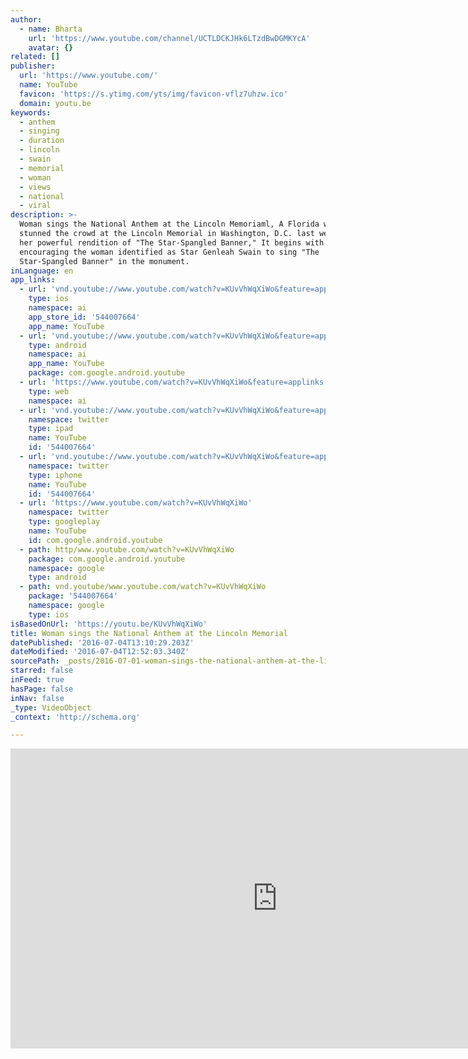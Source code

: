 ```yaml
---
author:
  - name: Bharta
    url: 'https://www.youtube.com/channel/UCTLDCKJHk6LTzdBwDGMKYcA'
    avatar: {}
related: []
publisher:
  url: 'https://www.youtube.com/'
  name: YouTube
  favicon: 'https://s.ytimg.com/yts/img/favicon-vflz7uhzw.ico'
  domain: youtu.be
keywords:
  - anthem
  - singing
  - duration
  - lincoln
  - swain
  - memorial
  - woman
  - views
  - national
  - viral
description: >-
  Woman sings the National Anthem at the Lincoln Memoriaml, A Florida woman
  stunned the crowd at the Lincoln Memorial in Washington, D.C. last week with
  her powerful rendition of "The Star-Spangled Banner," It begins with a man
  encouraging the woman identified as Star Genleah Swain to sing "The
  Star-Spangled Banner" in the monument.
inLanguage: en
app_links:
  - url: 'vnd.youtube://www.youtube.com/watch?v=KUvVhWqXiWo&feature=applinks'
    type: ios
    namespace: ai
    app_store_id: '544007664'
    app_name: YouTube
  - url: 'vnd.youtube://www.youtube.com/watch?v=KUvVhWqXiWo&feature=applinks'
    type: android
    namespace: ai
    app_name: YouTube
    package: com.google.android.youtube
  - url: 'https://www.youtube.com/watch?v=KUvVhWqXiWo&feature=applinks'
    type: web
    namespace: ai
  - url: 'vnd.youtube://www.youtube.com/watch?v=KUvVhWqXiWo&feature=applinks'
    namespace: twitter
    type: ipad
    name: YouTube
    id: '544007664'
  - url: 'vnd.youtube://www.youtube.com/watch?v=KUvVhWqXiWo&feature=applinks'
    namespace: twitter
    type: iphone
    name: YouTube
    id: '544007664'
  - url: 'https://www.youtube.com/watch?v=KUvVhWqXiWo'
    namespace: twitter
    type: googleplay
    name: YouTube
    id: com.google.android.youtube
  - path: http/www.youtube.com/watch?v=KUvVhWqXiWo
    package: com.google.android.youtube
    namespace: google
    type: android
  - path: vnd.youtube/www.youtube.com/watch?v=KUvVhWqXiWo
    package: '544007664'
    namespace: google
    type: ios
isBasedOnUrl: 'https://youtu.be/KUvVhWqXiWo'
title: Woman sings the National Anthem at the Lincoln Memorial
datePublished: '2016-07-04T13:10:29.203Z'
dateModified: '2016-07-04T12:52:03.340Z'
sourcePath: _posts/2016-07-01-woman-sings-the-national-anthem-at-the-lincoln-memorial.md
starred: false
inFeed: true
hasPage: false
inNav: false
_type: VideoObject
_context: 'http://schema.org'

---
```

<iframe src="https://cdn.embedly.com/widgets/media.html?src=https%3A%2F%2Fwww.youtube.com%2Fembed%2FKUvVhWqXiWo%3Ffeature%3Doembed&amp;url=http%3A%2F%2Fwww.youtube.com%2Fwatch%3Fv%3DKUvVhWqXiWo&amp;image=https%3A%2F%2Fi.ytimg.com%2Fvi%2FKUvVhWqXiWo%2Fhqdefault.jpg&amp;key=b7d04c9b404c499eba89ee7072e1c4f7&amp;type=text%2Fhtml&amp;schema=youtube" width="854" height="480" scrolling="no" frameborder="0" allowfullscreen="" style=""></iframe>